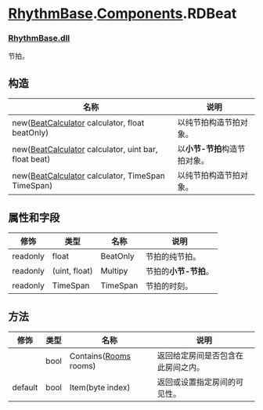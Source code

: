 # [RhythmBase](../../RhythmToolkit.md).[Components](../namespace/Components.md).RDBeat  
### [RhythmBase.dll](../assembly/RhythmBase.md)
节拍。  

## 构造

名称 | 说明
-|-
new([BeatCalculator](../class/BeatCalculator.md) calculator, float beatOnly) | 以纯节拍构造节拍对象。
new([BeatCalculator](../class/BeatCalculator.md) calculator, uint bar, float beat) | 以**小节-节拍**构造节拍对象。
new([BeatCalculator](../class/BeatCalculator.md) calculator, TimeSpan TimeSpan) | 以纯节拍构造节拍对象。


## 属性和字段

修饰 | 类型 | 名称 | 说明
-|-|-|-
readonly | float | BeatOnly | 节拍的纯节拍。  
readonly | (uint, float) | Multipy | 节拍的**小节-节拍**。
readonly | TimeSpan | TimeSpan | 节拍的时刻。

## 方法

修饰 | 类型 | 名称 | 说明
-|-|-|-
| | bool | Contains([Rooms](../class/Rooms.md) rooms) | 返回给定房间是否包含在此房间之内。  
default | bool | Item(byte index) | 返回或设置指定房间的可见性。